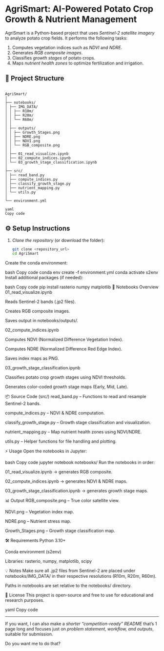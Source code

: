 # AgriSmart: AI-Powered Potato Crop Growth & Nutrient Management

AgriSmart is a Python-based project that uses *Sentinel-2 satellite imagery* to analyze potato crop fields. It performs the following tasks:

1. Computes vegetation indices such as *NDVI* and *NDRE*.
2. Generates *RGB composite images*.
3. Classifies *growth stages* of potato crops.
4. Maps *nutrient health zones* to optimize fertilization and irrigation.



## 📁 Project Structure

```

AgriSmart/
│
├── notebooks/
│ ├── IMG_DATA/
│ │ ├── R10m/
│ │ ├── R20m/
│ │ └── R60m/
│ │
│ ├── outputs/
│ │ ├── Growth_Stages.png
│ │ ├── NDRE.png
│ │ ├── NDVI.png
│ │ └── RGB_composite.png
│ │
│ ├── 01_read_visualize.ipynb
│ ├── 02_compute_indices.ipynb
│ └── 03_growth_stage_classification.ipynb
│
├── src/
│ ├── read_band.py
│ ├── compute_indices.py
│ ├── classify_growth_stage.py
│ ├── nutrient_mapping.py
│ └── utils.py
│
└── environment.yml

yaml
Copy code

```

## ⚙ Setup Instructions

1. *Clone the repository* (or download the folder):
   ```bash
   git clone <repository_url>
   cd AgriSmart
Create the conda environment:

bash
Copy code
conda env create -f environment.yml
conda activate s2env
Install additional packages (if needed):

bash
Copy code
pip install rasterio numpy matplotlib
📝 Notebooks Overview
01_read_visualize.ipynb

Reads Sentinel-2 bands (.jp2 files).

Creates RGB composite images.

Saves output in notebooks/outputs/.

02_compute_indices.ipynb

Computes NDVI (Normalized Difference Vegetation Index).

Computes NDRE (Normalized Difference Red Edge Index).

Saves index maps as PNG.

03_growth_stage_classification.ipynb

Classifies potato crop growth stages using NDVI thresholds.

Generates color-coded growth stage maps (Early, Mid, Late).

📦 Source Code (src/)
read_band.py – Functions to read and resample Sentinel-2 bands.

compute_indices.py – NDVI & NDRE computation.

classify_growth_stage.py – Growth stage classification and visualization.

nutrient_mapping.py – Map nutrient health zones using NDVI/NDRE.

utils.py – Helper functions for file handling and plotting.

⚡ Usage
Open the notebooks in Jupyter:

bash
Copy code
jupyter notebook notebooks/
Run the notebooks in order:

01_read_visualize.ipynb → generates RGB composite.

02_compute_indices.ipynb → generates NDVI & NDRE maps.

03_growth_stage_classification.ipynb → generates growth stage maps.

📊 Output
RGB_composite.png – True color satellite view.

NDVI.png – Vegetation index map.

NDRE.png – Nutrient stress map.

Growth_Stages.png – Growth stage classification map.

🛠 Requirements
Python 3.10+

Conda environment (s2env)

Libraries: rasterio, numpy, matplotlib, scipy

💡 Notes
Make sure all .jp2 files from Sentinel-2 are placed under notebooks/IMG_DATA/ in their respective resolutions (R10m, R20m, R60m).

Paths in notebooks are set relative to the notebooks/ directory.

📜 License
This project is open-source and free to use for educational and research purposes.

yaml
Copy code

---

If you want, I can also make a *shorter “competition-ready” README* that’s 1 page long and focuses just on *problem statement, workflow, and outputs*, suitable for submission.  

Do you want me to do that?
